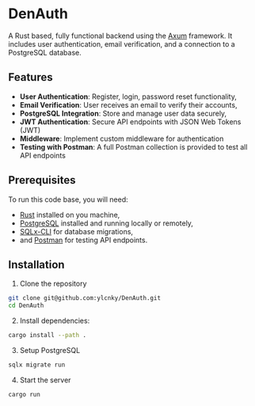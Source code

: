 # DenAuth

A Rust based, fully functional backend using the [Axum](https://github.com/tokio-rs/axum]) framework. It includes user authentication, email verification, and a connection to a PostgreSQL database.

## Features
* **User Authentication**: Register, login, password reset functionality,
* **Email Verification**: User receives an email to verify their accounts,
* **PostgreSQL Integration**: Store and manage user data securely,
* **JWT Authentication**: Secure API endpoints with JSON Web Tokens (JWT)
* **Middleware**: Implement custom middleware for authentication
* **Testing with Postman**: A full Postman collection is provided to test all API endpoints

## Prerequisites
To run this code base, you will need:
* [Rust](https://www.rust-lang.org/) installed on you machine,
* [PostgreSQL](https://www.postgresql.org/) installed and running locally or remotely,
* [SQLx-CLI](https://crates.io/crates/sqlx-cli) for database migrations,
* and [Postman](https://www.postman.com/) for testing API endpoints.

## Installation
1. Clone the repository
```bash
git clone git@github.com:ylcnky/DenAuth.git
cd DenAuth
```
2. Install dependencies:
```bash
cargo install --path .
```
3. Setup PostgreSQL
```bash
sqlx migrate run
```
4. Start the server
```bash
cargo run
```
